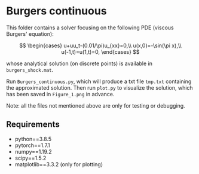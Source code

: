 # Burgers continuous

This folder contains a solver focusing on the following PDE (viscous Burgers' equation):

$$
\begin{cases}
u+uu_t-(0.01/\pi)u_{xx}=0,\\
u(x,0)=-\sin(\pi x),\\
u(-1,t)=u(1,t)=0,
\end{cases}
$$

whose analytical solution (on discrete points) is available in `burgers_shock.mat`.

Run `Burgers_continuous.py`, which will produce a txt file `tmp.txt` containing the approximated solution. Then run `plot.py` to visualize the solution, which has been saved in `Figure_1.png` in advance.

Note: all the files not mentioned above are only for testing or debugging.

## Requirements

* python==3.8.5
* pytorch==1.7.1
* numpy==1.19.2
* scipy==1.5.2
* matplotlib==3.3.2 (only for plotting)
